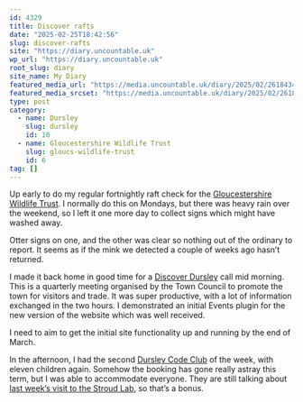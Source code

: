 ```yaml
---
id: 4329
title: Discover rafts
date: "2025-02-25T18:42:56"
slug: discover-rafts
site: "https://diary.uncountable.uk"
wp_url: "https://diary.uncountable.uk"
root_slug: diary
site_name: My Diary
featured_media_url: "https://media.uncountable.uk/diary/2025/02/26184342/IMG20250225090711.webp"
featured_media_srcset: "https://media.uncountable.uk/diary/2025/02/26184342/IMG20250225090711-300x173.webp 300w, https://media.uncountable.uk/diary/2025/02/26184342/IMG20250225090711-1024x591.webp 1024w, https://media.uncountable.uk/diary/2025/02/26184342/IMG20250225090711-150x150.webp 150w, https://media.uncountable.uk/diary/2025/02/26184342/IMG20250225090711-640x369.webp 640w, https://media.uncountable.uk/diary/2025/02/26184342/IMG20250225090711.webp 1750w"
type: post
category:
  - name: Dursley
    slug: dursley
    id: 10
  - name: Gloucestershire Wildlife Trust
    slug: gloucs-wildlife-trust
    id: 6
tag: []
---
```



<p>Up early to do my regular fortnightly raft check for the <a href="https://www.gloucestershirewildlifetrust.co.uk/volunteer">Gloucestershire Wildlife Trust</a>.  I normally do this on Mondays, but there was heavy rain over the weekend, so I left it one more day to collect signs which might have washed away.</p>



<p>Otter signs on one, and the other was clear so nothing out of the ordinary to report.  It seems as if the mink we detected a couple of weeks ago hasn&#8217;t returned.  </p>



<p>I made it back home in good time for a <a href="https://discoverdursley.org.uk/">Discover Dursley</a> call mid morning.  This is a quarterly meeting organised by the Town Council to promote the town for visitors and trade.  It was super productive, with a lot of information exchanged in the two hours.  I demonstrated an initial Events plugin for the new version of the website which was well received.</p>



<p>I need to aim to get the initial site functionality up and running by the end of March.</p>



<p>In the afternoon, I had the second <a href="https://www.facebook.com/dursleycodeclub">Dursley Code Club</a> of the week, with eleven children again.  Somehow the booking has gone really astray this term, but I was able to accommodate everyone.  They are still talking about <a href="https://diary.uncountable.uk/2025/02/visiting-stroud-lab/" data-type="post" data-id="4314">last week&#8217;s visit to the Stroud Lab</a>, so that&#8217;s a bonus.</p>

